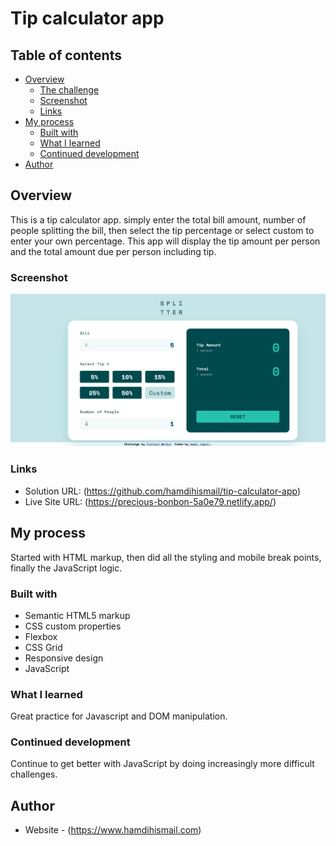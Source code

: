 # Tip calculator app

## Table of contents

- [Overview](#overview)
  - [The challenge](#the-challenge)
  - [Screenshot](#screenshot)
  - [Links](#links)
- [My process](#my-process)
  - [Built with](#built-with)
  - [What I learned](#what-i-learned)
  - [Continued development](#continued-development)
- [Author](#author)

## Overview

This is a tip calculator app. simply enter the total bill amount, number of people splitting the bill, then select the tip percentage or select custom to enter your own percentage. This app will display the tip amount per person and the total amount due per person including tip.

### Screenshot

![](./tip-calculator-screenshot.png)

### Links

- Solution URL: (https://github.com/hamdihismail/tip-calculator-app)
- Live Site URL: (https://precious-bonbon-5a0e79.netlify.app/)

## My process

Started with HTML markup, then did all the styling and mobile break points, finally the JavaScript logic.

### Built with

- Semantic HTML5 markup
- CSS custom properties
- Flexbox
- CSS Grid
- Responsive design
- JavaScript

### What I learned

Great practice for Javascript and DOM manipulation.

### Continued development

Continue to get better with JavaScript by doing increasingly more difficult challenges.

## Author

- Website - (https://www.hamdihismail.com)
